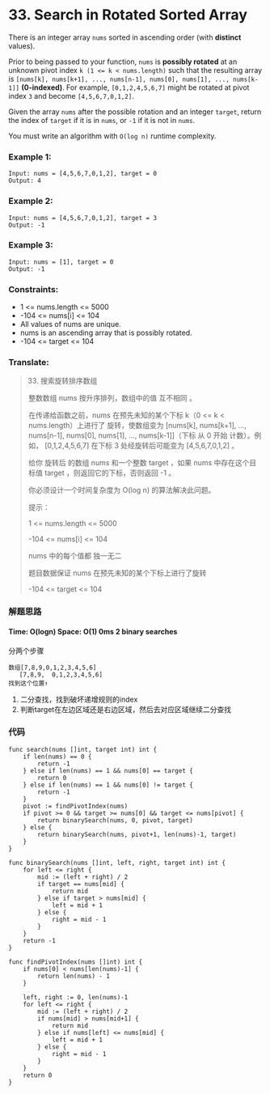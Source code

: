 # 33. Search in Rotated Sorted Array

There is an integer array `nums` sorted in ascending order (with **distinct** values).

Prior to being passed to your function, ``nums`` is **possibly rotated** at an unknown pivot index `k (1 <= k < nums.length)` such that the resulting array is `[nums[k], nums[k+1], ..., nums[n-1], nums[0], nums[1], ..., nums[k-1]]` **(0-indexed)**. For example, `[0,1,2,4,5,6,7]` might be rotated at pivot index `3` and become `[4,5,6,7,0,1,2]`.

Given the array `nums` after the possible rotation and an integer `target`, return the index of `target` if it is in `nums`, or `-1` if it is not in `nums`.

You must write an algorithm with `O(log n)` runtime complexity.


### Example 1:

```
Input: nums = [4,5,6,7,0,1,2], target = 0
Output: 4
```

### Example 2:

```
Input: nums = [4,5,6,7,0,1,2], target = 3
Output: -1
```

### Example 3:

```
Input: nums = [1], target = 0
Output: -1
```

### Constraints:

* 1 <= nums.length <= 5000
* -104 <= nums[i] <= 104
* All values of nums are unique.
* nums is an ascending array that is possibly rotated.
* -104 <= target <= 104

### Translate:

> 33. 搜索旋转排序数组
> 
> 整数数组 nums 按升序排列，数组中的值 互不相同 。
> 
> 在传递给函数之前，nums 在预先未知的某个下标 k（0 <= k < nums.length）上进行了 旋转，使数组变为 [nums[k], nums[k+1], ..., nums[n-1], nums[0], nums[1], ..., nums[k-1]]（下标 从 0 开始 计数）。例如， [0,1,2,4,5,6,7] 在下标 3 处经旋转后可能变为 [4,5,6,7,0,1,2] 。
> 
> 给你 旋转后 的数组 nums 和一个整数 target ，如果 nums 中存在这个目标值 target ，则返回它的下标，否则返回 -1 。
> 
> 你必须设计一个时间复杂度为 O(log n) 的算法解决此问题。
> 
> 提示：
> 
> 1 <= nums.length <= 5000
> 
> -104 <= nums[i] <= 104
> 
> nums 中的每个值都 独一无二
> 
> 题目数据保证 nums 在预先未知的某个下标上进行了旋转
> 
> -104 <= target <= 104



### 解题思路

#### Time: O(logn) Space: O(1) 0ms 2 binary searches

分两个步骤

```
数组[7,8,9,0,1,2,3,4,5,6]
   [7,8,9,  0,1,2,3,4,5,6]
找到这个位置↑
```

1. 二分查找，找到破坏递增规则的index
2. 判断target在左边区域还是右边区域，然后去对应区域继续二分查找


### 代码

```golang
func search(nums []int, target int) int {
	if len(nums) == 0 {
		return -1
	} else if len(nums) == 1 && nums[0] == target {
		return 0
	} else if len(nums) == 1 && nums[0] != target {
		return -1
	}
	pivot := findPivotIndex(nums)
	if pivot >= 0 && target >= nums[0] && target <= nums[pivot] {
		return binarySearch(nums, 0, pivot, target)
	} else {
		return binarySearch(nums, pivot+1, len(nums)-1, target)
	}
}

func binarySearch(nums []int, left, right, target int) int {
	for left <= right {
		mid := (left + right) / 2
		if target == nums[mid] {
			return mid
		} else if target > nums[mid] {
			left = mid + 1
		} else {
			right = mid - 1
		}
	}
	return -1
}

func findPivotIndex(nums []int) int {
	if nums[0] < nums[len(nums)-1] {
		return len(nums) - 1
	}

	left, right := 0, len(nums)-1
	for left <= right {
		mid := (left + right) / 2
		if nums[mid] > nums[mid+1] {
			return mid
		} else if nums[left] <= nums[mid] {
			left = mid + 1
		} else {
			right = mid - 1
		}
	}
	return 0
}

```